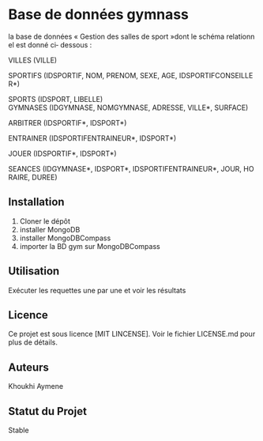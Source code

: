 # Base de données gymnass
la base de données « Gestion des salles de sport »dont le schéma relationnel est donné ci‐ dessous :    

VILLES (VILLE)  

SPORTIFS (IDSPORTIF, NOM, PRENOM, SEXE, AGE, IDSPORTIFCONSEILLER*)  

SPORTS (IDSPORT, LIBELLE)  GYMNASES (IDGYMNASE, NOMGYMNASE, ADRESSE, VILLE*, SURFACE)

ARBITRER (IDSPORTIF*, IDSPORT*)  

ENTRAINER (IDSPORTIFENTRAINEUR*, IDSPORT*) 

JOUER (IDSPORTIF*, IDSPORT*)  

SEANCES (IDGYMNASE*, IDSPORT*, IDSPORTIFENTRAINEUR*, JOUR, HORAIRE, DUREE)



## Installation

1. Cloner le dépôt
2. installer MongoDB
3. installer MongoDBCompass
4. importer la BD gym sur MongoDBCompass

## Utilisation

Exécuter les requettes une par une et voir les résultats


## Licence

Ce projet est sous licence [MIT LINCENSE]. Voir le fichier LICENSE.md pour plus de détails.

## Auteurs

Khoukhi Aymene

## Statut du Projet

Stable
